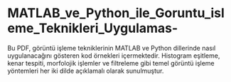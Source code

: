 # MATLAB_ve_Python_ile_Goruntu_isleme_Teknikleri_Uygulamas-
Bu PDF, görüntü işleme tekniklerinin MATLAB ve Python dillerinde nasıl uygulanacağını gösteren kod örnekleri içermektedir. Histogram eşitleme, kenar tespiti, morfolojik işlemler ve filtreleme gibi temel görüntü işleme yöntemleri her iki dilde açıklamalı olarak sunulmuştur.
